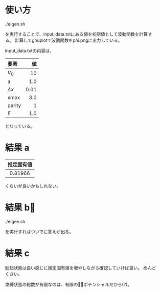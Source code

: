 # 使い方

./eigen.sh

を実行することで、input_data.txtにある値を初期値として波動関数を計算する。
計算してgnuplotで波動関数をphi.pngに出力している。

input_data.txtの内容は、

| 要素            |  値  |
|:---------------|-----:|
| $`V_0`$        | 10   |
| a              | 1.0  |
| $`\Delta x`$   | 0.01 |
| xmax           | 3.0  |
| parity         |  1   |
| $`E`$          | 1.0  |

となっている。


# 結果 a

|  推定固有値  |
|:----------:|
| 0.81966    |

くらいが良いかもしれない。

# 結果 b

./eigen.sh

を実行すればついでに答えが出る。

# 結果 c

励起状態は良い感じに推定固有値を増やしながら確認していけば良い。
めんどくさい。

束縛状態の総数が有限なのは、有限のポテンシャルだから(?)。
